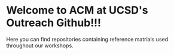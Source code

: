 # Welcome to ACM at UCSD's Outreach Github!!!
Here you can find repositories containing reference matrials used throughout our workshops.
